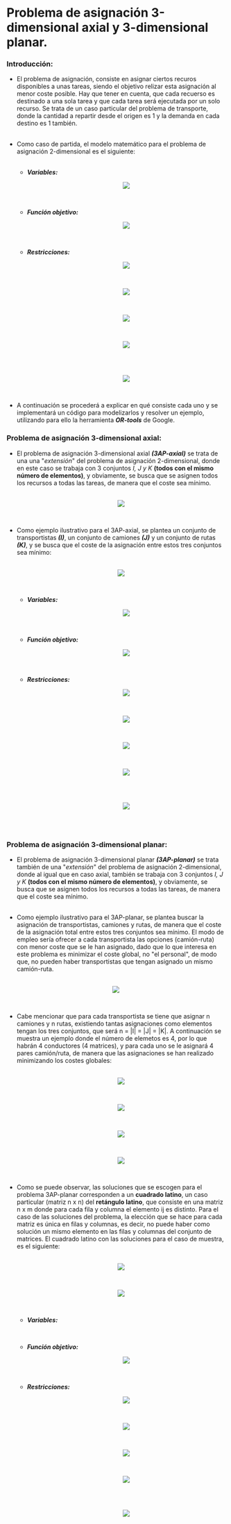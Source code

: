 # **Problema de asignación 3-dimensional axial y 3-dimensional planar.**
### **Introducción:**

* El problema de asignación, consiste en asignar ciertos recuros disponibles a unas tareas, siendo el objetivo relizar esta asignación al menor coste posible. Hay que tener en cuenta, que cada recuerso es destinado a una sola tarea y que cada tarea será ejecutada por un solo recurso. Se trata de un caso particular del problema de transporte, donde la cantidad a repartir desde el origen es 1 y la demanda en cada destino es 1 también.<br><br>

* Como caso de partida, el modelo matemático para el problema de asignación 2-dimensional es el siguiente:<br><br>    

   * ***Variables:***   

      <center>

        ![](https://drive.google.com/uc?export=view&id=1iRRclx2Oq06Y4IiLbTvrx4Y0Fdh51nwC)
      </center><br>

   * ***Función objetivo:*** 
      <center>

      ![](https://drive.google.com/uc?export=view&id=1iRnQV24gM_yS6hC3jhO9lXtbteTZbila)
      </center><br>

  * ***Restricciones:***
      <center>
      
      ![](https://drive.google.com/uc?export=view&id=1iS9S7dTgsUpq9K3K1ooCXkIixeBRFlkW)
      </center><br>
      <center>
      
      ![](https://drive.google.com/uc?export=view&id=1iToxL1P38we64VoMPhmkECWQmBnsX5wO)
      </center><br>
      <center>
      
      ![](https://drive.google.com/uc?export=view&id=1iUgfD6PqJ-5fTXhmHyxx5JHVe7F172d2)
      </center><br>
      <center>
      
      ![](https://drive.google.com/uc?export=view&id=1iUxACOTwRF0zfBSwuaqDZJHnZR-ZiQ9U)
      </center><br><br>

      <center>

      ![](https://drive.google.com/uc?export=view&id=17NFk7Ms3Jwyb0YP16xWEhOM92sJBcpzw)

      </center><br>

* A continuación se procederá a explicar en qué consiste cada uno y se implementará un código para modelizarlos y resolver un ejemplo, utilizando para ello la herramienta ***OR-tools*** de Google.


### **Problema de asignación 3-dimensional axial:**

* El problema de asignación 3-dimensional axial ***(3AP-axial)*** se trata de una una "*extensión*" del problema de asignación 2-dimensional, donde en este caso se trabaja con 3 conjuntos *I, J y K* **(todos con el mismo número de elementos)**, y obviamente, se busca que se asignen todos los recursos a todas las tareas, de manera que el coste sea mínimo.<br><br>

  <center>

  ![](https://drive.google.com/uc?export=view&id=1iV76KAlRL6wqDsnz6VuMx9e_VjhN-6Ex)
  </center><br>


* Como ejemplo ilustrativo para el 3AP-axial, se plantea un conjunto de transportistas ***(I)***, un conjunto de camiones ***(J)*** y un conjunto de rutas ***(K)***, y se busca que el coste de la asignación entre estos tres conjuntos sea mínimo:<br><br>

  <center>

  ![](https://drive.google.com/uc?export=view&id=1iW0ozOF3HtmDUt6qFmylt90Sf1fdebRo)
  </center><br>

   * ***Variables:***   

      <center>

        ![](https://drive.google.com/uc?export=view&id=1iXK-o8RgHphRspZ4ArFYbO1t2IAi-Esu)
      </center><br>

   * ***Función objetivo:*** 
      <center>

      ![](https://drive.google.com/uc?export=view&id=1iXxSWdE6pWp6vo6AvSEewv1NpdTjtwzo)
      </center><br>
  
  * ***Restricciones:***

      <center>
      
      ![](https://drive.google.com/uc?export=view&id=1i_M7Ba1RkX6uTOFlSRUpd1KTwwc4wghq)
      </center><br>
      <center>
      
      ![](https://drive.google.com/uc?export=view&id=1ibHVGSsetcoSot82YCgo7iCFwWI4TYcI)
      </center><br>
      <center>
      
      ![](https://drive.google.com/uc?export=view&id=1ibOLkAh6Zqwmme_GvzAjwua7ndLZbzBy)
      </center><br>

      <center>
      
      ![](https://drive.google.com/uc?export=view&id=1idKLVxuddFnTiNuy4vgtnth3UBiVVATp)
      </center><br><br>

      <center>
      
      ![](https://drive.google.com/uc?export=view&id=1iYvfDT6-frtspzHQdOfeOtqvPGuA9QiW)
      </center><br><br>
      
    
### **Problema de asignación 3-dimensional planar:**

* El problema de asignación 3-dimensional planar ***(3AP-planar)*** se trata también de una "*extensión*" del problema de asignación 2-dimensional, donde al igual que en caso axial, también se trabaja con 3 conjuntos *I, J y K* **(todos con el mismo número de elementos)**, y obviamente, se busca que se asignen todos los recursos a todas las tareas, de manera que el coste sea mínimo.<br><br>


* Como ejemplo ilustrativo para el 3AP-planar, se plantea buscar la asignación de transportistas, camiones y rutas, de manera que el coste de la asignación total entre estos tres conjuntos sea mínimo. El modo de empleo sería ofrecer a cada transportista las opciones (camión-ruta) con menor coste que se le han asignado, dado que lo que interesa en este problema es minimizar el coste global, no "el personal", de modo que, no pueden haber transportistas que tengan asignado un mismo camión-ruta.<br><br>

<center>

  ![](https://drive.google.com/uc?export=view&id=1e_ktI1TK8XB6Y_dZjiLlbjKUcpgW2Hpd)
  </center><br>

* Cabe mencionar que para cada transportista se tiene que asignar n camiones y n rutas, existiendo tantas asignaciones como elementos tengan los tres conjuntos, que será n = |I| = |J| = |K|. A continuación se muestra un ejemplo donde el número de elemetos es 4, por lo que habrán 4 conductores (4 matrices), y para cada uno se le asignará 4 pares camión/ruta, de manera que las asignaciones se han realizado minimizando los costes globales: <br><br>

  <center>

  ![](https://drive.google.com/uc?export=view&id=10CvwKAv10PmbkddrQRbVo9FGcnv4Tqgu)
  </center><br>
  <center>

  ![](https://drive.google.com/uc?export=view&id=1m0X7sulUj_rWl2EXqyjot7345ac5iIlG)
  </center><br>
  <center>

  ![](https://drive.google.com/uc?export=view&id=1AlM7BF7nccOLRjbztjf7Lu__xWo31rjU)
  </center><br>
  <center>

  ![](https://drive.google.com/uc?export=view&id=12PMTe_264O8z0syLlyy6U7u8F1TWYOXm)
  </center><br>

* Como se puede observar, las soluciones que se escogen para el problema 3AP-planar corresponden a un **cuadrado latino**, un caso particular (matriz n x n) del **retángulo latino**, que consiste en una matriz n x m donde para cada fila y columna el elemento ij es distinto. Para el caso de las soluciones del problema, la elección que se hace para cada matriz es única en filas y columnas, es decir, no puede haber como solución un mismo elemento en las filas y columnas del conjunto de matrices. El cuadrado latino con las soluciones para el caso de muestra, es el siguiente: <br><br>

  <center>

  ![](https://drive.google.com/uc?export=view&id=12p_bUqYerczyGGCmN0HW9-aVBUxzGTq7)
  </center><br>
  <center>

  ![](https://drive.google.com/uc?export=view&id=1jXSg6F0YSQ383C1H7d42CeJbU3Zu-O3c)
  </center><br>

   * ***Variables:***   

      <center>

      </center><br>

   * ***Función objetivo:*** 
      <center>

      ![](https://drive.google.com/uc?export=view&id=1iXxSWdE6pWp6vo6AvSEewv1NpdTjtwzo)
      </center><br>
  
  * ***Restricciones:***

      <center>
      
      ![](https://drive.google.com/uc?export=view&id=1_5-n1wloxQlAXvgqW4i2x213F47RQ5QG)
      </center><br>
      <center>
      
      ![](https://drive.google.com/uc?export=view&id=1Ltw3DytoDSP0omRXdK1iTeHfCv2EaLo_)
      </center><br>
      <center>
      
      ![](https://drive.google.com/uc?export=view&id=1_0VU9lsCfXSYGmlEx_jtuSbKk55t50In)
      </center><br>
      <center>
      
      ![](https://drive.google.com/uc?export=view&id=1idKLVxuddFnTiNuy4vgtnth3UBiVVATp)
      </center><br><br>
      <center>
      
      ![](https://drive.google.com/uc?export=view&id=1iYvfDT6-frtspzHQdOfeOtqvPGuA9QiW)
      </center><br><br>
